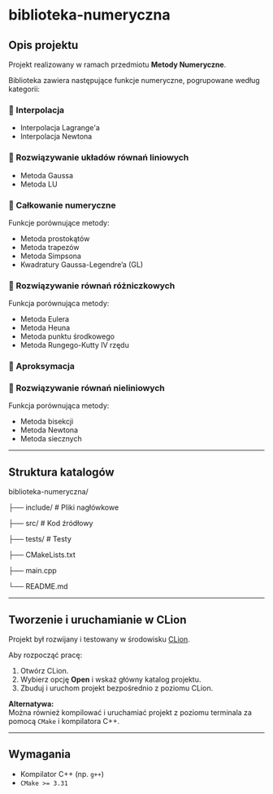 # biblioteka-numeryczna

## Opis projektu

Projekt realizowany w ramach przedmiotu **Metody Numeryczne**.

Biblioteka zawiera następujące funkcje numeryczne, pogrupowane według kategorii:

### 🔹 Interpolacja
- Interpolacja Lagrange'a  
- Interpolacja Newtona  

### 🔹 Rozwiązywanie układów równań liniowych
- Metoda Gaussa  
- Metoda LU  

### 🔹 Całkowanie numeryczne  
Funkcje porównujące metody:
- Metoda prostokątów  
- Metoda trapezów  
- Metoda Simpsona  
- Kwadratury Gaussa-Legendre’a (GL)  

### 🔹 Rozwiązywanie równań różniczkowych  
Funkcja porównująca metody:
- Metoda Eulera  
- Metoda Heuna  
- Metoda punktu środkowego  
- Metoda Rungego-Kutty IV rzędu  

### 🔹 Aproksymacja

### 🔹 Rozwiązywanie równań nieliniowych  
Funkcja porównująca metody:
- Metoda bisekcji  
- Metoda Newtona  
- Metoda siecznych  

---

## Struktura katalogów
biblioteka-numeryczna/

├── include/    # Pliki nagłówkowe

├── src/        # Kod źródłowy

├── tests/      # Testy

├── CMakeLists.txt

├── main.cpp

└──  README.md

---

## Tworzenie i uruchamianie w CLion

Projekt był rozwijany i testowany w środowisku [CLion](https://www.jetbrains.com/clion/).

Aby rozpocząć pracę:

1. Otwórz CLion.
2. Wybierz opcję **Open** i wskaż główny katalog projektu.
3. Zbuduj i uruchom projekt bezpośrednio z poziomu CLion.

**Alternatywa:**  
Można również kompilować i uruchamiać projekt z poziomu terminala za pomocą `CMake` i kompilatora C++.

---

## Wymagania

- Kompilator C++ (np. `g++`)  
- `CMake >= 3.31`
